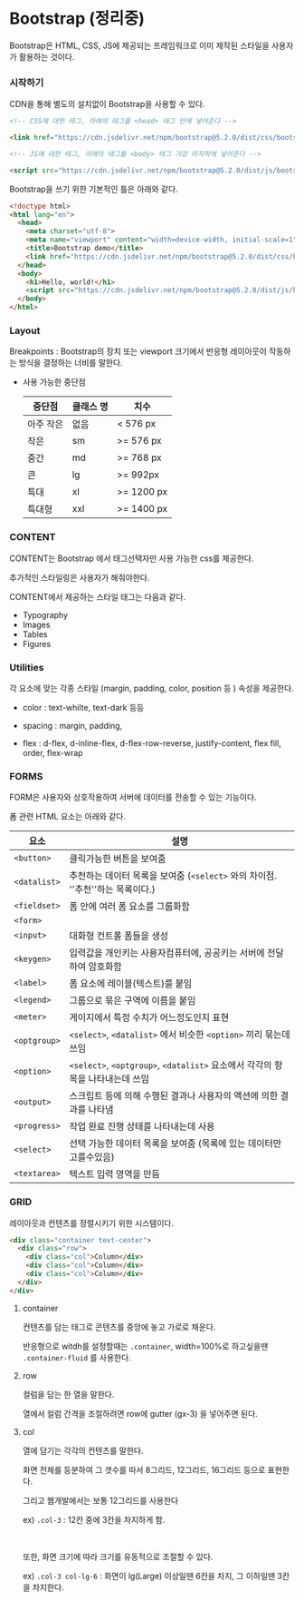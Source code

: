 



# Bootstrap (정리중)



Bootstrap은 HTML, CSS, JS에 제공되는 프레임워크로 이미 제작된 스타일을 사용자가 활용하는 것이다.



### 시작하기

CDN을 통해 별도의 설치없이 Bootstrap을 사용할 수 있다.

```html
<!-- CSS에 대한 태그, 아래의 태그를 <head> 태그 안에 넣어준다 -->

<link href="https://cdn.jsdelivr.net/npm/bootstrap@5.2.0/dist/css/bootstrap.min.css" rel="stylesheet" integrity="sha384-gH2yIJqKdNHPEq0n4Mqa/HGKIhSkIHeL5AyhkYV8i59U5AR6csBvApHHNl/vI1Bx" crossorigin="anonymous">

<!-- JS에 대한 태그, 아래의 태그를 <body> 태그 가장 마지막에 넣어준다 -->

<script src="https://cdn.jsdelivr.net/npm/bootstrap@5.2.0/dist/js/bootstrap.bundle.min.js" integrity="sha384-A3rJD856KowSb7dwlZdYEkO39Gagi7vIsF0jrRAoQmDKKtQBHUuLZ9AsSv4jD4Xa" crossorigin="anonymous"></script>
```



Bootstrap을 쓰기 위한 기본적인 틀은 아래와 같다.



```html
<!doctype html>
<html lang="en">
  <head>
    <meta charset="utf-8">
    <meta name="viewport" content="width=device-width, initial-scale=1">
    <title>Bootstrap demo</title>
    <link href="https://cdn.jsdelivr.net/npm/bootstrap@5.2.0/dist/css/bootstrap.min.css" rel="stylesheet" integrity="sha384-gH2yIJqKdNHPEq0n4Mqa/HGKIhSkIHeL5AyhkYV8i59U5AR6csBvApHHNl/vI1Bx" crossorigin="anonymous">
  </head>
  <body>
    <h1>Hello, world!</h1>
    <script src="https://cdn.jsdelivr.net/npm/bootstrap@5.2.0/dist/js/bootstrap.bundle.min.js" integrity="sha384-A3rJD856KowSb7dwlZdYEkO39Gagi7vIsF0jrRAoQmDKKtQBHUuLZ9AsSv4jD4Xa" crossorigin="anonymous"></script>
  </body>
</html>
```





### Layout

Breakpoints : Bootstrap의 장치 또는 viewport 크기에서 반응형 레이아웃이 작동하는 방식을 결정하는 너비를 말한다.



- 사용 가능한 중단점

  | 중단점    | 클래스 명 | 치수       |
  | --------- | --------- | ---------- |
  | 아주 작은 | 없음      | < 576 px   |
  | 작은      | sm        | >= 576 px  |
  | 중간      | md        | >= 768 px  |
  | 큰        | lg        | >= 992px   |
  | 특대      | xl        | >= 1200 px |
  | 특대형    | xxl       | >= 1400 px |

  

  

### CONTENT 



CONTENT는 Bootstrap 에서 태그선택자만 사용 가능한 css를 제공한다. 

추가적인 스타일링은 사용자가 해줘야한다.

CONTENT에서 제공하는 스타일 태그는 다음과 같다.

- Typography
- Images
- Tables
- Figures



### Utilities

각 요소에 맞는 각종 스타일 (margin, padding, color, position 등 ) 속성을 제공한다.

- color : text-whilte, text-dark 등등

- spacing : margin, padding, 

- flex : d-flex, d-inline-flex, d-flex-row-reverse, justify-content, flex fill, order, flex-wrap

  

  

### FORMS 

FORM은 사용자와 상호작용하여 서버에 데이터를 전송할 수 있는 기능이다.



폼 관련 HTML 요소는 아래와 같다.



| **요소**     | **설명**                                                     |
| ------------ | ------------------------------------------------------------ |
| `<button>`   | 클릭가능한 버튼을 보여줌                                     |
| `<datalist>` | 추천하는 데이터 목록을 보여줌 (`<select>` 와의 차이점. ''추천''하는 목록이다.) |
| `<fieldset>` | 폼 안에 여러 폼 요소를 그룹화함                              |
| `<form>`     |                                                              |
| `<input>`    | 대화형 컨트롤 폼들을 생성                                    |
| `<keygen>`   | 입력값을 개인키는 사용자컴퓨터에, 공공키는 서버에 전달하여 암호화함 |
| `<label>`    | 폼 요소에 레이블(텍스트)를 붙임                              |
| `<legend>`   | 그룹으로 묶은 구역에 이름을 붙임                             |
| `<meter>`    | 게이지에서 특정 수치가 어느정도인지 표현                     |
| `<optgroup>` | `<select>`, `<datalist>` 에서 비슷한 `<option>` 끼리 묶는데 쓰임 |
| `<option>`   | `<select>`, `<optgroup>`, `<datalist>` 요소에서 각각의 항목을 나타내는데 쓰임 |
| `<output>`   | 스크립트 등에 의해 수행된 결과나 사용자의 액션에 의한 결과를 나타냄 |
| `<progress>` | 작업 완료 진행 상태를 나타내는데 사용                        |
| `<select>`   | 선택 가능한 데이터 목록을 보여줌 (목록에 있는 데이터만 고를수있음) |
| `<textarea>` | 텍스트 입력 영역을 만듬                                      |



### GRID



레이아웃과 컨텐츠를 정렬시키기 위한 시스템이다.



```html
<div class="container text-center">
  <div class="row">
    <div class="col">Column</div>
    <div class="col">Column</div>
    <div class="col">Column</div>
  </div>
</div>
```



1. container 

   컨텐츠를 담는 태그로 콘텐츠를 중앙에 놓고 가로로 채운다. 

   반응형으로 witdh를 설정할때는 `.container`, width=100%로 하고싶을땐 `.container-fluid` 를 사용한다.

2. row

   컬럼을 담는 한 열을 말한다.

   열에서 컬럼 간격을 조절하려면 row에 gutter (gx-3) 을 넣어주면 된다.

3. col

   열에 담기는 각각의 컨텐츠를 말한다.

   화면 전체를 등분하여 그 갯수를 따서 8그리드, 12그리드, 16그리드 등으로 표현한다.

   그리고 웹개발에서는 보통 12그리드를 사용한다

   ex) `.col-3` :  12칸 중에 3칸을 차지하게 함.

   <br>

   또한, 화면 크기에 따라 크기를 유동적으로 조절할 수 있다.

   ex) `.col-3 col-lg-6` : 화면이 lg(Large) 이상일땐 6칸을 차지, 그 이하일땐 3칸을 차지한다.

   
